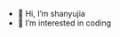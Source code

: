 - 👋 Hi, I’m shanyujia
- 👀 I’m interested in coding
<!--START_SECTION:waka-->
<!--END_SECTION:waka-->
<!---
eleliauk/eleliauk is a ✨ special ✨ repository because its `README.md` (this file) appears on your GitHub profile.
You can click the Preview link to take a look at your changes.
--->
